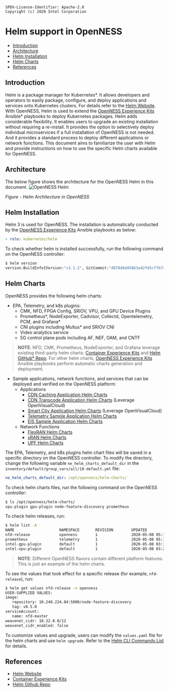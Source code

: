 ```text
SPDX-License-Identifier: Apache-2.0       
Copyright (c) 2020 Intel Corporation
```
<!-- omit in toc -->
# Helm support in OpenNESS

- [Introduction](#introduction)
- [Architecture](#architecture)
- [Helm Installation](#helm-installation)
- [Helm Charts](#helm-charts)
- [References](#references)

## Introduction
Helm is a package manager for Kubernetes\*. It allows developers and operators to easily package, configure, and deploy applications and services onto Kubernetes clusters. For details refer to the [Helm Website](https://helm.sh). With OpenNESS, Helm is used to extend the [OpenNESS Experience Kits](https://github.com/otcshare/openness-experience-kits) Ansible\* playbooks to deploy Kubernetes packages. Helm adds considerable flexibility. It enables users to upgrade an existing installation without requiring a re-install. It provides the option to selectively deploy individual microservices if a full installation of OpenNESS is not needed. And it provides a standard process to deploy different applications or network functions. This document aims to familiarize the user with Helm and provide instructions on how to use the specific Helm charts available for OpenNESS. 

## Architecture
The below figure shows the architecture for the OpenNESS Helm in this document.
![OpenNESS Helm](openness-helm-images/openness-helm-arch.png)

_Figure - Helm Architecture in OpenNESS_


## Helm Installation
Helm 3 is used for OpenNESS. The installation is automatically conducted by the [OpenNESS Experience Kits](https://github.com/otcshare/openness-experience-kits) Ansible playbooks as below:
   ```yaml
   - role: kubernetes/helm
   ```
To check whether helm is installed successfully, run the following command on the OpenNESS controller:
   ```bash
   $ helm version
   version.BuildInfo{Version:"v3.1.2", GitCommit:"d878d4d45863e42fd5cff6743294a11d28a9abce", GitTreeState:"clean", GoVersion:"go1.13.8"}
   ```
## Helm Charts   
OpenNESS provides the following helm charts: 
- EPA, Telemetry, and k8s plugins: 
  - CMK, NFD, FPGA Config, SRIOV, VPU, and GPU Device Plugins
  - Prometheus\*, NodeExporter, Cadvisor, Collectd, Opentelemetry, PCM, and Grafana\*
  - CNI plugins including Multus\* and SRIOV CNI
  - Video analytics service
  - 5G control plane pods including AF, NEF, OAM, and CNTF
> **NOTE**: NFD, CMK, Prometheus, NodeExporter, and Grafana leverage existing third-party helm charts: [Container Experience Kits](https://github.com/intel/container-experience-kits) and [Helm GitHub\* Repo](https://github.com/helm/charts). For other helm charts, [OpenNESS Experience Kits](https://github.com/otcshare/openness-experience-kits) Ansible playbooks perform automatic charts generation and deployment.

- Sample applications, network functions, and services that can be deployed and verified on the OpenNESS platform:
  - Applications
    - [CDN Caching Application Helm Charts](https://github.com/otcshare/edgeapps/tree/master/applications/cdn-caching)
    - [CDN Transcode Application Helm Charts](https://github.com/OpenVisualCloud/CDN-Transcode-Sample/tree/master/deployment/kubernetes/helm) (Leverage OpenVisualCloud) 
    - [Smart City Application Helm Charts](https://github.com/OpenVisualCloud/Smart-City-Sample/tree/master/deployment/kubernetes/helm) (Leverage OpenVisualCloud)
    - [Telemetry Sample Application Helm Charts](https://github.com/otcshare/edgeapps/tree/master/applications/telemetry-sample-app)
    - [EIS Sample Application Helm Charts](https://github.com/otcshare/edgeapps/tree/master/applications/eis-experience-kit)
  - Network Functions
    - [FlexRAN Helm Charts](https://github.com/otcshare/edgeapps/tree/master/network-functions/ran/charts/du-dev)
    - [xRAN Helm Charts](https://github.com/otcshare/edgeapps/tree/master/network-functions/xran/helmcharts/xranchart)
    - [UPF Helm Charts](https://github.com/otcshare/edgeapps/tree/master/network-functions/core-network/charts/upf)

The EPA, Telemetry, and k8s plugins helm chart files will be saved in a specific directory on the OpenNESS controller. To modify the directory, change the following variable `ne_helm_charts_default_dir` in the `inventory/default/group_vars/all/10-default.yml` file:
   ```yaml
   ne_helm_charts_default_dir: /opt/openness/helm-charts/
   ```

To check helm charts files, run the following command on the OpenNESS controller:
   ```bash
   $ ls /opt/openness/helm-charts/
   vpu-plugin gpu-plugin node-feature-discovery prometheus
   ```

To check helm releases, run:
   ```bash
   $ helm list -A
   NAME                    NAMESPACE       REVISION        UPDATED                                 STATUS          CHART                                APP VERSION
   nfd-release             openness        1               2020-05-08 05:13:54.900713372 +0800 CST deployed        node-feature-discovery-0.5.0         0.5.0
   prometheus              telemetry       1               2020-05-08 05:12:09.346590474 +0800 CST deployed        prometheus-11.1.6                    2.16.0
   intel-gpu-plugin        default         1               2020-05-08 03:10:05.464149345 +0800 CST deployed        intel-gpu-plugin-0.1.0               0.17.0
   intel-vpu-plugin        default         1               2020-05-08 03:23:44.595413394 +0800 CST deployed        intel-vpu-plugin-0.1.0               0.17.0
   ```
> **NOTE**: Different OpenNESS flavors contain different platform features. This is just an example of the helm charts.

To see the values that took effect for a specific release (for example, `nfd-release`), run:
   ```bash
   $ helm get values nfd-release -n openness
   USER-SUPPLIED VALUES:
   image:
      repository: 10.240.224.84:5000/node-feature-discovery
      tag: v0.5.0
   serviceAccount:
      name: nfd-master
   weavenet_cidr: 10.32.0.0/12
   weavenet_cidr_enabled: false
   ```

To customize values and upgrade, users can modify the `values.yaml` file for the helm charts and use `helm upgrade`. Refer to the [Helm CLI Commands List](https://helm.sh/docs/helm/) for details.


## References
- [Helm Website](https://helm.sh)
- [Container Experience Kits](https://github.com/intel/container-experience-kits)
- [Helm Github Repo](https://github.com/helm/charts)
